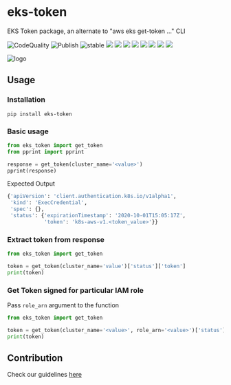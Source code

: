 # eks-token
EKS Token package, an alternate to "aws eks get-token ..." CLI

![CodeQuality](https://github.com/peak-ai/eks-token/workflows/CodeQL/badge.svg) ![Publish](https://github.com/peak-ai/eks-token/workflows/Upload%20Python%20Package/badge.svg) ![stable](https://img.shields.io/github/v/release/peak-ai/eks-token) ![](https://img.shields.io/github/v/release/peak-ai/eks-token?include_prereleases) ![](https://img.shields.io/github/license/peak-ai/eks-token) ![](https://img.shields.io/github/languages/count/peak-ai/eks-token) ![](https://img.shields.io/github/languages/top/peak-ai/eks-token) ![](https://img.shields.io/github/issues-raw/peak-ai/eks-token) ![](https://img.shields.io/github/issues-pr-raw/peak-ai/eks-token) ![](https://img.shields.io/github/languages/code-size/peak-ai/eks-token) ![](https://img.shields.io/github/repo-size/peak-ai/eks-token)

![logo](https://raw.githubusercontent.com/peak-ai/eks-token/master/eks-iam.png)

## Usage

### Installation

```shell
pip install eks-token
```

### Basic usage

```python
from eks_token import get_token
from pprint import pprint

response = get_token(cluster_name='<value>')
pprint(response)
```
Expected Output
```python
{'apiVersion': 'client.authentication.k8s.io/v1alpha1',
 'kind': 'ExecCredential',
 'spec': {},
 'status': {'expirationTimestamp': '2020-10-01T15:05:17Z',
            'token': 'k8s-aws-v1.<token_value>'}}
```

### Extract token from response

```python
from eks_token import get_token

token = get_token(cluster_name='value')['status']['token']
print(token)
```

### Get Token signed for particular IAM role

Pass `role_arn`  argument to the function
```python
from eks_token import get_token

token = get_token(cluster_name='<value>', role_arn='<value>')['status']['token']
print(token)
```

## Contribution
Check our guidelines [here](CONTRIBUTING.md)
